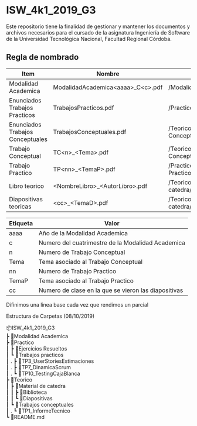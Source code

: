 # ISW_4k1_2019_G3
Este repositorio tiene la finalidad de gestionar y mantener los documentos y archivos necesarios para el cursado de la asignatura Ingeniería de Software de la Universidad Tecnológica Nacional, Facultad Regional Córdoba.


## Regla de nombrado
|Item|Nombre|Ubicacion|
|----|------|---------|
|Modalidad Academica|ModalidadAcademica\<aaaa>_C\<c>.pdf|/ModalidadAcademica|
|Enunciados Trabajos Practicos|TrabajosPracticos.pdf|/Practico/Trabajos Practicos|
|Enunciados Trabajos Conceptuales|TrabajosConceptuales.pdf|/Teorico/Trabajos Conceptuales|
|Trabajo Conceptual|TC\<n>_\<Tema>.pdf|/Teorico/Trabajos Conceptuales/TC\<n>_\<Tema>|
|Trabajo Practico|TP\<nn>_\<TemaP>.pdf|/Practico/Trabajos Practicos/TC\<nn>_\<TemaP>|
|Libro teorico|\<NombreLibro>_\<AutorLibro>.pdf|/Teorico/Material de catedra/Biblioteca|  
|Diapositivas teoricas|\<cc>_\<TemaD>.pdf|/Teorico/Material de catedra/Diapositivas|  

  
|Etiqueta|Valor|
|--------|-----|
|aaaa|Año de la Modalidad Academica|
|c|Numero del cuatrimestre de la Modalidad Academica|
|n|Numero de Trabajo Conceptual|
|Tema|Tema asociado al Trabajo Conceptual|
|nn|Numero de Trabajo Practico|
|TemaP|Tema asociado al Trabajo Practico|
|cc|Numero de clase en la que se vieron las diapositivas|

Difinimos una linea base cada vez que rendimos un parcial

Estructura de Carpetas (08/10/2019)

📦ISW_4k1_2019_G3  
┣ 📂Modalidad Academica  
┣ 📂Practico  
┃ ┣ 📂Ejercicios Resueltos  
┃ ┗ 📂Trabajos practicos  
┃ . ┣ 📂TP3_UserStoriesEstimaciones  
┃ . ┣ 📂TP7_DinamicaScrum  
┃ . ┗ 📂TP10_TestingCajaBlanca  
┣ 📂Teorico  
┃ ┣ 📂Material de catedra  
┃ ┃ ┣ 📂Biblioteca  
┃ ┃ ┗ 📂Diapositivas  
┃ ┗ 📂Trabajos conceptuales  
┃ . ┗ 📂TP1_InformeTecnico  
┗ 📜README.md  

 
